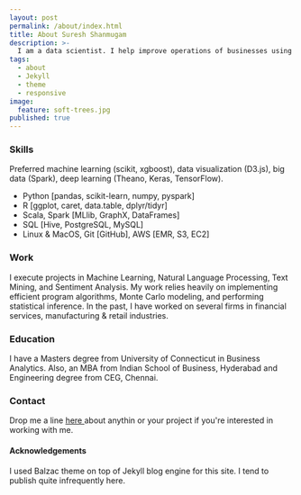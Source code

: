 ```yaml
---
layout: post
permalink: /about/index.html
title: About Suresh Shanmugam
description: >-
  I am a data scientist. I help improve operations of businesses using data and models. I have work experience in Financial Services & Technology companies.
tags:
  - about
  - Jekyll
  - theme
  - responsive
image:
  feature: soft-trees.jpg
published: true
---
```


### Skills

Preferred machine learning (scikit, xgboost), data visualization (D3.js), big data (Spark), deep learning (Theano, Keras, TensorFlow).

* Python [pandas, scikit-learn, numpy, pyspark]
* R [ggplot, caret, data.table, dplyr/tidyr]
* Scala, Spark [MLlib, GraphX, DataFrames]
* SQL [Hive, PostgreSQL, MySQL]
* Linux & MacOS, Git [GitHub], AWS [EMR, S3, EC2]

### Work

I execute projects in Machine Learning, Natural Language Processing, Text Mining, and Sentiment Analysis. My work relies heavily on implementing efficient program algorithms, Monte Carlo modeling, and performing statistical inference. In the past, I have worked on several firms in financial services, manufacturing & retail industries.

### Education

I have a Masters degree from University of Connecticut in Business Analytics. Also, an MBA from Indian School of Business, Hyderabad and Engineering degree from CEG, Chennai.

### Contact

Drop me a line <a id="mail" href="mailto:{{ site.owner.email }}"> here </a> about anythin or your project if you're interested in working with me.

#### Acknowledgements

I used Balzac theme on top of Jekyll blog engine for this site. I tend to publish quite infrequently here.
